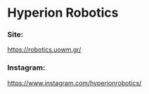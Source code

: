 # Hyperion Robotics 

### Site:
https://robotics.uowm.gr/
### Instagram:
https://www.instagram.com/hyperionrobotics/
